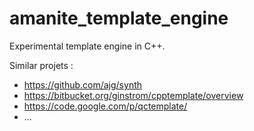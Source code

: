 # amanite_template_engine

Experimental template engine in C++.

Similar projets : 

* https://github.com/ajg/synth
* https://bitbucket.org/ginstrom/cpptemplate/overview
* https://code.google.com/p/qctemplate/
* ...
